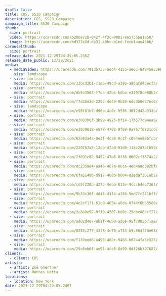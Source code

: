 ```yaml
---
draft: false
title: COS, SS20 Campaign
description: COS, SS20 Campaign
campaign_title: SS20 Campaign
thumb:
  size: portrait
  video: https://ucarecdn.com/b28be71b-042f-4f2c-8081-8e575b6a1e50/
  image: https://ucarecdn.com/bd377e8d-de31-49bc-b1ed-fece1aae43bb/
carouselthumb:
  size: portrait
release_date: 2021-12-29T04:29:05.236Z
release_date_public: 12/28/2021
media:
  - mediaVideo: https://ucarecdn.com/791db755-aed4-4155-ae63-8484ae53eb76/
    size: landscape
  - size: portrait
    media: https://ucarecdn.com/33bcd2b1-71e5-49cd-a386-a86bfd45ecf3/
  - size: portrait
    media: https://ucarecdn.com/db5c3563-f7cc-42b4-bdba-e320f8ce88b2/
  - size: portrait
    media: https://ucarecdn.com/f7d3be3d-229c-4d40-9b20-6dcdb8e37ec6/
  - size: landscape
    media: https://ucarecdn.com/e90f61b7-d96b-4c0c-9956-3612d42e333b/
  - size: portrait
    media: https://ucarecdn.com/e3003b6f-3b99-4925-bf14-17b577c94aa0/
  - size: portrait
    media: https://ucarecdn.com/e3039618-e578-4793-9f69-0a767f0731cd/
  - size: portrait
    media: https://ucarecdn.com/62e83a4a-0e3f-4ca0-9c2f-c0a4ee80bfcb/
  - size: portrait
    media: https://ucarecdn.com/220767a5-12cb-4fa0-91d0-118c2d7cfb59/
  - size: portrait
    media: https://ucarecdn.com/2f091c62-8452-47a8-8f38-0002cf3874a2/
  - size: portrait
    media: https://ucarecdn.com/dc235a84-aa46-467a-86ca-4eb4aad392bf/
  - size: portrait
    media: https://ucarecdn.com/6fa5148b-d917-406b-b004-02edaf361ab2/
  - size: portrait
    media: https://ucarecdn.com/cd5f220a-d27c-4ebb-813e-9ccc64ec736f/
  - size: portrait
    media: https://ucarecdn.com/9b33c30f-4d45-41f4-a33b-5ed7fc271bff/
  - size: portrait
    media: https://ucarecdn.com/4e2cf1f1-61c0-4654-a0da-0744f6bb3580/
  - size: portrait
    media: https://ucarecdn.com/2e8a0e92-0f19-4f07-bd0c-25dbe80acf27/
  - size: portrait
    media: https://ucarecdn.com/ae02d487-8baf-4650-ad6e-95f7005b71ae/
  - size: portrait
    media: https://ucarecdn.com/8283c277-43f8-4e79-a714-b5c664f33e63/
  - size: portrait
    media: https://ucarecdn.com/f130eed8-a495-480c-9483-b6744fa3c325/
  - size: portrait
    media: https://ucarecdn.com/29c6eb6f-ae91-4cc8-8d99-0df26b397687/
clients:
  - client: COS
artists:
  - artist: Zoë Ghertner
  - artist: Hannes Hetta
locations:
  - location: New York
date: 2021-12-29T04:29:05.246Z
---
```

